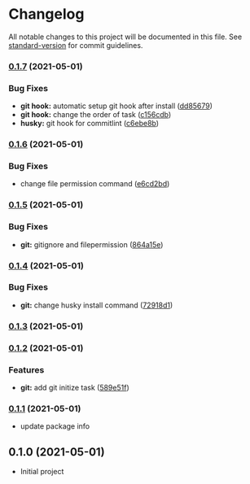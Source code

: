 # Changelog

All notable changes to this project will be documented in this file. See [standard-version](https://github.com/conventional-changelog/standard-version) for commit guidelines.

### [0.1.7](https://github.com/katanyoo/create-fastify-ts/compare/v0.1.6...v0.1.7) (2021-05-01)


### Bug Fixes

* **git hook:** automatic setup git hook after install ([dd85679](https://github.com/katanyoo/create-fastify-ts/commit/dd856791df684553d43046b7f2f0bd467424b475))
* **git hook:** change the order of task ([c156cdb](https://github.com/katanyoo/create-fastify-ts/commit/c156cdb31b87d132e16faa14a7c44e25c5ee3b19))
* **husky:** git hook for  commitlint ([c6ebe8b](https://github.com/katanyoo/create-fastify-ts/commit/c6ebe8b7094b763622a190369da3d1b85fb94600))

### [0.1.6](https://github.com/katanyoo/create-fastify-ts/compare/v0.1.5...v0.1.6) (2021-05-01)


### Bug Fixes

* change file permission command ([e6cd2bd](https://github.com/katanyoo/create-fastify-ts/commit/e6cd2bd4397639c331826da47cc9163352b1e686))

### [0.1.5](https://github.com/katanyoo/create-fastify-ts/compare/v0.1.4...v0.1.5) (2021-05-01)


### Bug Fixes

* **git:** gitignore and filepermission ([864a15e](https://github.com/katanyoo/create-fastify-ts/commit/864a15e250b83946a54fd177b934823fdcacbc99))

### [0.1.4](https://github.com/katanyoo/create-fastify-ts/compare/v0.1.3...v0.1.4) (2021-05-01)


### Bug Fixes

* **git:** change husky install command ([72918d1](https://github.com/katanyoo/create-fastify-ts/commit/72918d174f899aaced351e0300cad110c51d75dd))

### [0.1.3](https://github.com/katanyoo/create-fastify-ts/compare/v0.1.2...v0.1.3) (2021-05-01)

### [0.1.2](https://github.com/katanyoo/create-fastify-ts/compare/v0.1.0...v0.1.2) (2021-05-01)


### Features

* **git:** add git initize task ([589e51f](https://github.com/katanyoo/create-fastify-ts/commit/589e51f885777677701d78d19d2748eabef5d68e))

### [0.1.1](https://github.com/katanyoo/create-fastify-ts/compare/v0.1.0...v0.1.1) (2021-05-01)
* update package info

## 0.1.0 (2021-05-01)
* Initial project
